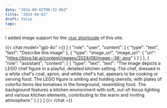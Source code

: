 ```yaml
---
date: "2024-08-02T06:32:06Z"
title: "2024-08-02"
draft: false
tags:
---
```


I added image support for the [`chat` shortcode](https://github.com/danielcorin/blog/blob/main/layouts/shortcodes/chat.html) of this site.

{{< chat model="gpt-4o" >}}
[
  {
    "role": "user",
    "content": [
      {
        "type": "text",
        "text": "Describe this image"
      },
      {
        "type": "image_url",
        "image_url": {
          "url": "https://blog.fal.ai/content/images/2024/08/image--36-.png"
        }
      }
    ]
  },
  {
    "role": "assistant",
    "content": [
      {
        "type": "text",
        "text": "The image depicts a LEGO chef figure in a playful, detailed kitchen setting. The chef, dressed in a white chef's coat, apron, and white chef's hat, appears to be cooking or serving food. The LEGO figure is smiling and holding utensils, with plates of colorful items like tomatoes in the foreground, resembling food. The background features a kitchen environment with soft, out-of-focus lighting and various kitchen elements, contributing to the warm and inviting atmosphere."
      }
    ]
  }
]
{{< /chat >}}
